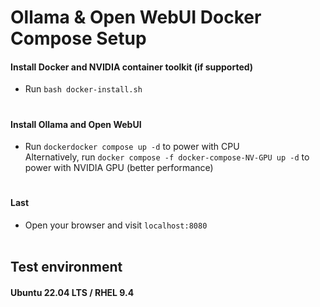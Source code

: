 # Ollama & Open WebUI Docker Compose Setup

####  Install Docker and NVIDIA container toolkit (if supported)
+ Run `bash docker-install.sh` 
#
#### Install Ollama and Open WebUI
+ Run `dockerdocker compose up -d` to power with CPU<br/>Alternatively, run `docker compose -f docker-compose-NV-GPU up -d` to power with NVIDIA GPU (better performance)
#
#### Last
+ Open your browser and visit `localhost:8080`<br/>
&nbsp;
## Test environment
#### Ubuntu 22.04 LTS / RHEL 9.4
